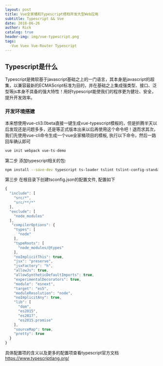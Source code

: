 ```yaml
---
layout: post
title: Vue全家桶和Typescript搭档开发大型Web应用
subtitle: Typescript && Vue
date: 2018-06-26
author: Rick
catalog: true
header-img: img/vue-typescript.png
tags:
  -Vue Vuex Vue-Router Typescript
---
```


## Typescript是什么
Typescript是微软基于javascript基础之上的一门语言，其本身是javascript的超集，以兼容最新的ECMAScript标准为目的，并在基础之上集成强类型、接口、泛型等js本身不具备的强大特性！用好typescript能使我们的程序更为健壮、安全，提升开发效率。

### 开发环境搭建
本来想使用vue-cli3.0beta直接一键生成vue-typescript模板的，但是折腾半天以后发现还是问题多多，还是等正式版本出来以后再使用这个命令吧！退而求其次，我们先使用vue-cli命令生成一个vue全家桶项目的模板, 执行以下命令，然后一路回车确认即可
```zsh
vue init webpack vue-ts-demo 
```
第二步 添加typescript相关的包:
```zsh
npm install --save-dev typescript ts-loader tslint tslint-config-standard tslint-loader
```
第三步 在根目录下创建tsconfig.json的配置文件, 配置如下
```js
{
  "include": [
    "src/*",
    "src/**/*"
  ],
  "exclude": [
    "node_modules"
  ],
   "compilerOptions": {
    "types": [
      "node"
    ],
    "typeRoots": [
      "node_modules/@types"
    ],
    "noImplicitThis": true,
    "jsx": "preserve",
    "jsxFactory": "h",
    "allowJs": true,
    "allowSyntheticDefaultImports": true,
    "experimentalDecorators": true,
    "module": "esnext",
    "target": "es5",
    "moduleResolution": "node",
    "noImplicitAny": true,
    "lib": [
      "dom",
      "es2015",
      "es2017",
      "es2015.promise"
    ],
    "sourceMap": true,
    "pretty": true
  }
}
```
具体配置项的含义以及更多的配置项查看typescript官方文档<https://www.typescriptlang.org/>
